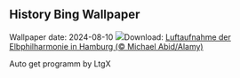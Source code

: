 ## History Bing Wallpaper
Wallpaper date: 2024-08-10
![](https://www.bing.com/th?id=OHR.Elbphilharmonie_DE-DE2773966721_UHD.jpg&w=1000)Download: [Luftaufnahme der Elbphilharmonie in Hamburg (© Michael Abid/Alamy)](https://www.bing.com/th?id=OHR.Elbphilharmonie_DE-DE2773966721_UHD.jpg)

Auto get programm by LtgX
